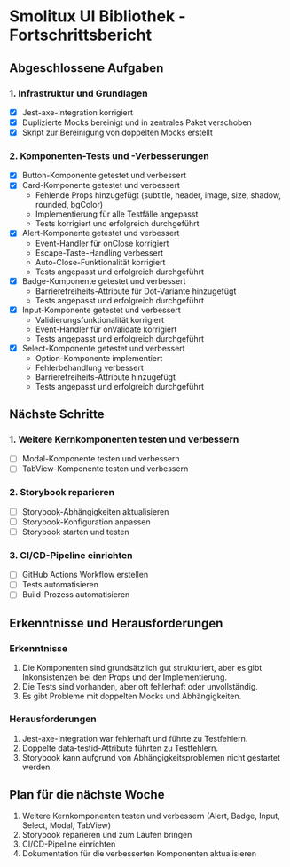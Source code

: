 # Smolitux UI Bibliothek - Fortschrittsbericht

## Abgeschlossene Aufgaben

### 1. Infrastruktur und Grundlagen

- [x] Jest-axe-Integration korrigiert
- [x] Duplizierte Mocks bereinigt und in zentrales Paket verschoben
- [x] Skript zur Bereinigung von doppelten Mocks erstellt

### 2. Komponenten-Tests und -Verbesserungen

- [x] Button-Komponente getestet und verbessert
- [x] Card-Komponente getestet und verbessert
  - Fehlende Props hinzugefügt (subtitle, header, image, size, shadow, rounded, bgColor)
  - Implementierung für alle Testfälle angepasst
  - Tests korrigiert und erfolgreich durchgeführt
- [x] Alert-Komponente getestet und verbessert
  - Event-Handler für onClose korrigiert
  - Escape-Taste-Handling verbessert
  - Auto-Close-Funktionalität korrigiert
  - Tests angepasst und erfolgreich durchgeführt
- [x] Badge-Komponente getestet und verbessert
  - Barrierefreiheits-Attribute für Dot-Variante hinzugefügt
  - Tests angepasst und erfolgreich durchgeführt
- [x] Input-Komponente getestet und verbessert
  - Validierungsfunktionalität korrigiert
  - Event-Handler für onValidate korrigiert
  - Tests angepasst und erfolgreich durchgeführt
- [x] Select-Komponente getestet und verbessert
  - Option-Komponente implementiert
  - Fehlerbehandlung verbessert
  - Barrierefreiheits-Attribute hinzugefügt
  - Tests angepasst und erfolgreich durchgeführt

## Nächste Schritte

### 1. Weitere Kernkomponenten testen und verbessern

- [ ] Modal-Komponente testen und verbessern
- [ ] TabView-Komponente testen und verbessern

### 2. Storybook reparieren

- [ ] Storybook-Abhängigkeiten aktualisieren
- [ ] Storybook-Konfiguration anpassen
- [ ] Storybook starten und testen

### 3. CI/CD-Pipeline einrichten

- [ ] GitHub Actions Workflow erstellen
- [ ] Tests automatisieren
- [ ] Build-Prozess automatisieren

## Erkenntnisse und Herausforderungen

### Erkenntnisse

1. Die Komponenten sind grundsätzlich gut strukturiert, aber es gibt Inkonsistenzen bei den Props und der Implementierung.
2. Die Tests sind vorhanden, aber oft fehlerhaft oder unvollständig.
3. Es gibt Probleme mit doppelten Mocks und Abhängigkeiten.

### Herausforderungen

1. Jest-axe-Integration war fehlerhaft und führte zu Testfehlern.
2. Doppelte data-testid-Attribute führten zu Testfehlern.
3. Storybook kann aufgrund von Abhängigkeitsproblemen nicht gestartet werden.

## Plan für die nächste Woche

1. Weitere Kernkomponenten testen und verbessern (Alert, Badge, Input, Select, Modal, TabView)
2. Storybook reparieren und zum Laufen bringen
3. CI/CD-Pipeline einrichten
4. Dokumentation für die verbesserten Komponenten aktualisieren
